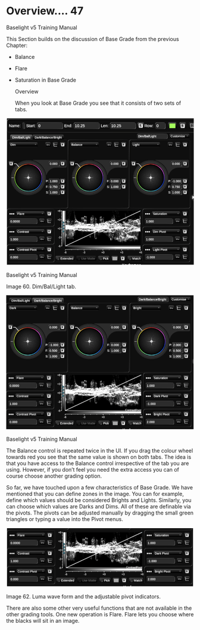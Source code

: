 # Overview.... 47



Baselight v5 Training Manual

This Section builds on the discussion of Base Grade from the previous Chapter:

* Balance
* Flare
* Saturation in Base Grade

  Overview

  When you look at Base Grade you see that it consists of two sets of tabs.

![](../.gitbook/assets/2021-10-06-02.07.20.png)



Baselight v5 Training Manual

Image 60. Dim/Bal/Light tab.

![Image 61. Dark/Balance/Bright tab.](../.gitbook/assets/2021-10-06-02.07.44.png)



Baselight v5 Training Manual

The Balance control is repeated twice in the UI. If you drag the colour wheel towards red you see that the same value is shown on both tabs. The idea is that you have access to the Balance control irrespective of the tab you are using. However, if you don’t feel you need the extra access you can of course choose another grading option.

So far, we have touched upon a few characteristics of Base Grade. We have mentioned that you can define zones in the image. You can for example, define which values should be considered Brights and Lights. Similarly, you can choose which values are Darks and Dims. All of these are definable via the pivots. The pivots can be adjusted manually by dragging the small green triangles or typing a value into the Pivot menus.

![](../.gitbook/assets/2021-10-06-02.08.19.png)









Image 62. Luma wave form and the adjustable pivot indicators.

There are also some other very useful functions that are not available in the other grading tools. One new operation is Flare. Flare lets you choose where the blacks will sit in an image.







